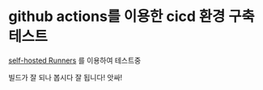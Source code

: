 # github actions를 이용한 cicd 환경 구축 테스트

[self-hosted Runners](https://docs.github.com/en/actions/hosting-your-own-runners/managing-self-hosted-runners/about-self-hosted-runners) 를 이용하여 테스트중


빌드가 잘 되나 봅시다
잘 됩니다! 앗싸!
